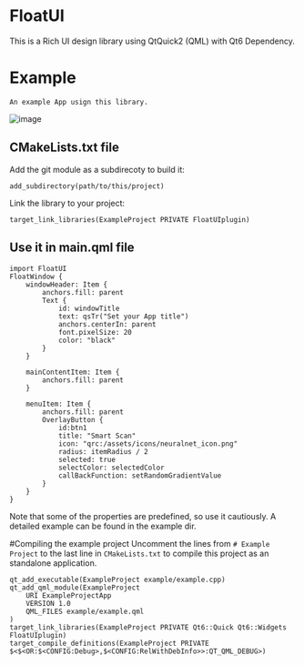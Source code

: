 # FloatUI
This is a Rich UI design library using QtQuick2 (QML) with Qt6 Dependency.

# Example
    An example App usign this library.

![image](https://github.com/HackerShohag/FloatUI/assets/47150885/ad617526-057f-4adf-ab56-96cdbdd5ecae)

## CMakeLists.txt file
Add the git module as a subdirecoty to build it:

    add_subdirectory(path/to/this/project)
Link the library to your project:

    target_link_libraries(ExampleProject PRIVATE FloatUIplugin)

## Use it in main.qml file

    import FloatUI
    FloatWindow {
        windowHeader: Item {
            anchors.fill: parent
            Text {
                id: windowTitle
                text: qsTr("Set your App title")
                anchors.centerIn: parent
                font.pixelSize: 20
                color: "black"
            }
        }
    
        mainContentItem: Item {
            anchors.fill: parent
        }
    
        menuItem: Item {
            anchors.fill: parent
            OverlayButton {
                id:btn1
                title: "Smart Scan"
                icon: "qrc:/assets/icons/neuralnet_icon.png"
                radius: itemRadius / 2
                selected: true
                selectColor: selectedColor
                callBackFunction: setRandomGradientValue
            }
        }
    }

Note that some of the properties are predefined, so use it cautiously. A detailed example can be found in the example dir.

#Compiling the example project
Uncomment the lines from `# Example Project` to the last line in `CMakeLists.txt` to compile this project as an standalone application.

    qt_add_executable(ExampleProject example/example.cpp)
    qt_add_qml_module(ExampleProject
        URI ExampleProjectApp
        VERSION 1.0
        QML_FILES example/example.qml
    )
    target_link_libraries(ExampleProject PRIVATE Qt6::Quick Qt6::Widgets FloatUIplugin)
    target_compile_definitions(ExampleProject PRIVATE $<$<OR:$<CONFIG:Debug>,$<CONFIG:RelWithDebInfo>>:QT_QML_DEBUG>)
